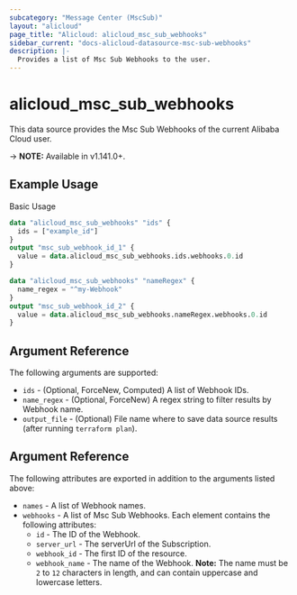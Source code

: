 ```yaml
---
subcategory: "Message Center (MscSub)"
layout: "alicloud"
page_title: "Alicloud: alicloud_msc_sub_webhooks"
sidebar_current: "docs-alicloud-datasource-msc-sub-webhooks"
description: |-
  Provides a list of Msc Sub Webhooks to the user.
---
```


# alicloud\_msc\_sub\_webhooks

This data source provides the Msc Sub Webhooks of the current Alibaba Cloud user.

-> **NOTE:** Available in v1.141.0+.

## Example Usage

Basic Usage

```terraform
data "alicloud_msc_sub_webhooks" "ids" {
  ids = ["example_id"]
}
output "msc_sub_webhook_id_1" {
  value = data.alicloud_msc_sub_webhooks.ids.webhooks.0.id
}

data "alicloud_msc_sub_webhooks" "nameRegex" {
  name_regex = "^my-Webhook"
}
output "msc_sub_webhook_id_2" {
  value = data.alicloud_msc_sub_webhooks.nameRegex.webhooks.0.id
}

```

## Argument Reference

The following arguments are supported:

* `ids` - (Optional, ForceNew, Computed)  A list of Webhook IDs.
* `name_regex` - (Optional, ForceNew) A regex string to filter results by Webhook name.
* `output_file` - (Optional) File name where to save data source results (after running `terraform plan`).

## Argument Reference

The following attributes are exported in addition to the arguments listed above:

* `names` - A list of Webhook names.
* `webhooks` - A list of Msc Sub Webhooks. Each element contains the following attributes:
	* `id` - The ID of the Webhook.
	* `server_url` - The serverUrl of the Subscription.
	* `webhook_id` - The first ID of the resource.
	* `webhook_name` - The name of the Webhook. **Note:** The name must be `2` to `12` characters in length, and can contain uppercase and lowercase letters.
